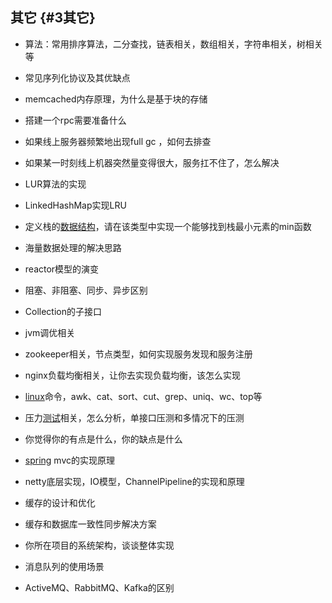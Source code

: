## 其它 {#3其它}

* 算法：常用排序算法，二分查找，链表相关，数组相关，字符串相关，树相关等

* 常见序列化协议及其优缺点

* memcached内存原理，为什么是基于块的存储

* 搭建一个rpc需要准备什么

* 如果线上服务器频繁地出现full gc ，如何去排查

* 如果某一时刻线上机器突然量变得很大，服务扛不住了，怎么解决

* LUR算法的实现

* LinkedHashMap实现LRU

* 定义栈的[数据结构](http://lib.csdn.net/base/datastructure)，请在该类型中实现一个能够找到栈最小元素的min函数

* 海量数据处理的解决思路

* reactor模型的演变

* 阻塞、非阻塞、同步、异步区别

* Collection的子接口

* jvm调优相关

* zookeeper相关，节点类型，如何实现服务发现和服务注册

* nginx负载均衡相关，让你去实现负载均衡，该怎么实现

* [linux](http://lib.csdn.net/base/linux)命令，awk、cat、sort、cut、grep、uniq、wc、top等

* 压力[测试](http://lib.csdn.net/base/softwaretest)相关，怎么分析，单接口压测和多情况下的压测

* 你觉得你的有点是什么，你的缺点是什么

* [spring](http://lib.csdn.net/base/javaee) mvc的实现原理

* netty底层实现，IO模型，ChannelPipeline的实现和原理

* 缓存的设计和优化

* 缓存和数据库一致性同步解决方案

* 你所在项目的系统架构，谈谈整体实现

* 消息队列的使用场景

* ActiveMQ、RabbitMQ、Kafka的区别



